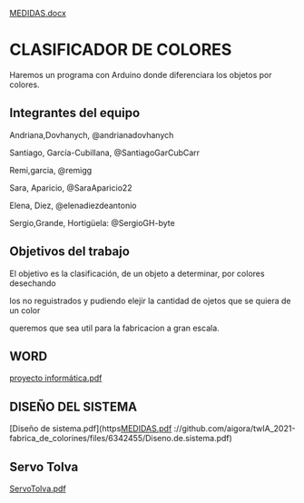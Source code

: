 [MEDIDAS.docx](https://github.com/aigora/twIA_2021-fabrica_de_colorines/files/6369686/MEDIDAS.docx)

# CLASIFICADOR DE COLORES

Haremos un programa con Arduino donde diferenciara los objetos por colores.

## Integrantes del equipo

  Andriana,Dovhanych, @andrianadovhanych
	
	
  Santiago, García-Cubillana, @SantiagoGarCubCarr
  
  Remi,garcia, @remigg
  
	
  Sara, Aparicio, @SaraAparicio22
  
	
 Elena, Diez, @elenadiezdeantonio
  
	
 Sergio,Grande, Hortigüela: @SergioGH-byte


## Objetivos del trabajo

El objetivo es la clasificación, de un objeto a determinar, por colores desechando


los no reguistrados y pudiendo elejir la cantidad de ojetos que se quiera de un color 

queremos que sea util para la fabricacion a gran escala.
## WORD 
[proyecto informática.pdf](https://github.com/aigora/twIA_2021-fabrica_de_colorines/files/6326051/proyecto.informatica.780.pdf)

## DISEÑO DEL SISTEMA
[Diseño de sistema.pdf](https[MEDIDAS.pdf](https://github.com/aigora/twIA_2021-fabrica_de_colorines/files/6369717/MEDIDAS.pdf)
://github.com/aigora/twIA_2021-fabrica_de_colorines/files/6342455/Diseno.de.sistema.pdf)

## Servo Tolva
[ServoTolva.pdf](https://github.com/aigora/twIA_2021-fabrica_de_colorines/files/6366650/ServoTolva.pdf)


